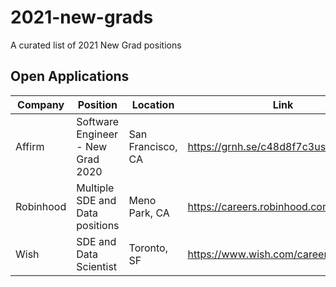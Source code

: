 # 2021-new-grads
A curated list of 2021 New Grad positions

## Open Applications
| Company | Position | Location | Link |
| --- | --- | --- | --- |
| Affirm | Software Engineer - New Grad 2020 | San Francisco, CA | https://grnh.se/c48d8f7c3us |
| Robinhood | Multiple SDE and Data positions | Meno Park, CA | https://careers.robinhood.com/openings |
| Wish | SDE and Data Scientist | Toronto, SF | https://www.wish.com/careers/jobs |

